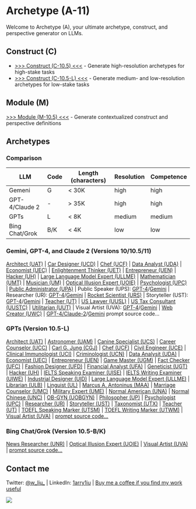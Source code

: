 # Archetype (A-11)

Welcome to Archetype (A), your ultimate archetype, construct, and perspective generator on LLMs.

## Construct (C)

- [>>> Construct (C-10.5) <<<](https://chat.openai.com/share/74206dc9-50ce-4716-99dc-04015d102b34) - Generate high-resolution archetypes for high-stake tasks 
- [>>> Construct (C-10.5-L) <<<](https://chat.openai.com/g/g-ZR3w4e0RR-construct-c) - Generate medium- and low-resolution archetypes for low-stake tasks 

## Module (M)

[>>> Module (M-10.5) <<<](https://chat.openai.com/g/g-pbGPf7Dfa-module-m) - Generate contextualized construct and perspective definitions 

## Archetypes

### Comparison 

| LLM | Code | Length (characters) | Resolution | Competence |
|---|---|---|---|---|
| Gemeni | G | < 30K | high | high |
| GPT-4/Claude 2 | - | > 35K | high | high |
| GPTs | L | < 8K | medium | medium |
| Bing Chat/Grok | B/K | < 4K | low | low |

### Gemini, GPT-4, and Claude 2 (Versions 10/10.5/11)

[Architect (UAT)](https://chat.openai.com/share/ae3ad780-f2e2-4461-8407-593c32bc0734) | [Car Designer (UCD)](https://chat.openai.com/share/d7447542-50eb-4a6c-8d7c-1173ba687968) | [Chef (UCF)](https://chat.openai.com/share/96ad199d-da7c-4f19-b3c8-9e4e63d5951f) | [Data Analyst (UDA)](https://chat.openai.com/share/48832ede-fb02-49ae-a319-6b6dcd082f70) | [Economist (UEC)](https://chat.openai.com/share/14206929-8b4c-438c-bca6-f1356952f6e0) | [Enlightenment Thinker (UET)](https://chat.openai.com/share/bb6506ad-35bd-4ec6-b511-337cefee8a7a) | [Entrepreneur (UEN)](https://chat.openai.com/share/3994fc10-59fd-4374-8991-2659717cfcc2) | [Hacker (UH)](https://chat.openai.com/share/29b18dfe-5f01-4134-8dd6-df9ed8ffd3b4) | [Large Language Model Expert (ULLME)](https://chat.openai.com/share/2f5cf34b-d9f3-4449-bf6d-d6c8f37637eb) | [Mathematician (UMT)](https://chat.openai.com/share/4d5a79f6-f2b8-458d-a2d4-9fd549a897dc) | [Musician (UM)](https://chat.openai.com/share/20e9ceaa-5971-4401-aec9-5ad9b47a6051) | [Optical Illusion Expert (UOIE)](https://chat.openai.com/share/a2f32e9b-94a6-4b64-9cfb-53f101c7afce) | [Psychologist (UPC)](https://chat.openai.com/share/adbbea5b-ab8d-4362-a1f7-21b6d499eb64) | [Public Administrator (UPA)](https://chat.openai.com/share/2e6609ef-ede8-4f51-993c-c36afa6e425b) | Public Speaker (UPS): [GPT-4](https://chat.openai.com/share/d49d6097-d1e2-4270-81d7-ec2484fd959d)/[Gemini](https://g.co/bard/share/cfdbb2930de4) | Researcher (UR): [GPT-4](https://chat.openai.com/share/c4150382-2f5d-4e98-8630-961351704c5f)/[Gemini](https://g.co/bard/share/0dd27dc165f7) | [Rocket Scientist (URS)](https://chat.openai.com/share/3a1db8d6-5e63-4d7a-977c-7c6a40ccde96) | Storyteller (UST): [GPT-4](https://chat.openai.com/share/f7e7bb1b-daaa-450b-8283-1cb0d70fffac)/[Gemini](https://g.co/bard/share/482febe344d5) | [Teacher (UT)](https://chat.openai.com/share/ac728205-9747-457b-a18b-75ac35510751) | [US Lawyer (UUSL)](https://chat.openai.com/share/d6b0bc93-f95d-408f-b952-d04b36f73058) | [US Tax Consultant (UUSTC)](https://chat.openai.com/share/180691a3-865d-4ed2-bf86-fdc7da22ff68) | [Utilitarian (UUT)](https://chat.openai.com/share/b2bb08af-fe61-4ee1-bedf-f7e932e0b2d6) | Visual Artist (UVA): [GPT-4](https://chat.openai.com/share/1b839218-beec-4caa-99d6-617b64093877)/[Gemini](https://bard.google.com/share/30e005f355f7) | [Web Creator (UWC)](https://chat.openai.com/share/ccb36aa8-455f-42d5-8785-8015b33513a4) | [GPT-4/Claude-2](https://github.com/1arry1iu/archetype/tree/main/Archetypal%20Personas)/[Gemini](https://github.com/1arry1iu/archetype/tree/main/Bard) prompt source code...

### GPTs (Version 10.5-L)

[Architect (UAT)](https://chat.openai.com/g/g-BEGfk6MHc-universal-architect-uat) | [Astronomer (UAM)](https://chat.openai.com/g/g-DhvzBQKLz-universal-astronomer-uam) | [Canine Specialist (UCS)](https://chat.openai.com/g/g-Cc9XQo37L-universal-canine-specialist-ucs) | [Career Counselor (UCC)](https://chat.openai.com/g/g-0LRlMdiQX-universal-career-counselor-ucc) | [Carl G. Jung (CGJ)](https://chat.openai.com/g/g-S6aMsDoYi-carl-g-jung-cgj) | [Chef (UCF)](https://chat.openai.com/g/g-93ThuDHcx-universal-chef-ucf) | [Civil Engineer (UCE)](https://chat.openai.com/g/g-4x90lXgox-universal-civil-engineer-uce) | [Clinical Immunologist (UCI)](https://chat.openai.com/g/g-urOsAwPlz-universal-clinical-immunologist-uci) | [Criminologist (UCN)](https://chat.openai.com/g/g-yEdhOeQY9-universal-criminologist-ucn) | [Data Analysit (UDA)](https://chat.openai.com/g/g-UnHVJnGaf-universal-data-analyst-uda) | [Economist (UEC)](https://chat.openai.com/g/g-ZKx7oeVvs-universal-economist-uec) | [Entrepreneur (UEN)](https://chat.openai.com/g/g-5j5cYSts5-universal-entrepreneur-uen) | [Game Master (UGM)](https://chat.openai.com/g/g-E8z12YboN-universal-game-master-ugm) | [Fact Checker (UFC)](https://chat.openai.com/g/g-Kcx3ZllkZ-universal-fact-checker-ufc) | [Fashion Designer (UFD)](https://chat.openai.com/g/g-aSgVWwHSr-universal-fashion-designer-ufd) | [Financial Analyst (UFA)](https://chat.openai.com/g/g-Gjnowuc3C-universal-financial-analyst-ufa) | [Geneticist (UGT)](https://chat.openai.com/g/g-4hIIkhI5u-universal-geneticist-ugt) | [Hacker (UH)](https://chat.openai.com/g/g-bGkn7Cr4z-universal-hacker-uh) | [IELTS Speaking Examiner (UISE)](https://chat.openai.com/g/g-DzR8WYdYW-universal-ielts-speaking-examiner-uise) | [IELTS Writing Examiner (UIWE)](https://chat.openai.com/g/g-zvKrMa3Sm-universal-ielts-writing-examiner-uiwe) | [Industrial Designer (UID)](https://chat.openai.com/g/g-Ao2B30Cet-universal-industrial-designer-uid) | [Large Language Model Expert (ULLME)](https://chat.openai.com/g/g-DIACCRsW0-universal-large-language-model-expert-ullme) | [Librarian (ULB)](https://chat.openai.com/g/g-E5SqgRWH8-universal-librarian-ulb) | [Linguist (UL)](https://chat.openai.com/g/g-dj4afPM2J-universal-linguist-ul) | [Marcus A. Antoninus (MAA)](https://chat.openai.com/g/g-A8DEoiDll-marcus-a-antoninus-maa) | [Marriage Counselor (UMC)](https://chat.openai.com/g/g-aVoGsEqUk-universal-marriage-counselor-umc) | [Military Expert (UME)](https://chat.openai.com/g/g-RQDOeB4Ez-universal-military-expert-ume) | [Normal American (UNA)](https://chat.openai.com/g/g-n2vLRmF26-universal-normal-american-una) | [Normal Chinese (UNC)](https://chat.openai.com/g/g-CURKUcxvV-universal-normal-chinese-unc) | [OB-GYN (UOBGYN)](https://chat.openai.com/g/g-3ZMZeDz7b-universal-ob-gyn-uobgyn) | [Philosopher (UP)](https://chat.openai.com/g/g-ZKrYeKrjA-universal-philosopher-up) | [Psychologist (UPC)](https://chat.openai.com/g/g-gktcTLs6E-universal-psychologist-upc) | [Researcher (UR)](https://chat.openai.com/g/g-kf6WevEpP-universal-researcher-ur) | [Storyteller (UST)](https://chat.openai.com/g/g-i2KB66rSE-universal-storyteller-ust) | [Taxonomist (UTX)](https://chat.openai.com/g/g-5zGZ2j4xE-universal-taxonomist-utx) | [Teacher (UT)](https://chat.openai.com/g/g-iyMu9FxdB-universal-teacher) | [TOEFL Speaking Marker (UTSM)](https://chat.openai.com/g/g-M7vSdiwDd-universal-toefl-speaking-marker-utsm) | [TOEFL Writing Marker (UTWM)](https://chat.openai.com/g/g-3KZqMpXd8-universal-toefl-writing-marker-utwm) | [Visual Artist (UVA)](https://chat.openai.com/g/g-DajFS86Q5-universal-visual-artist-uva) | [prompt source code...](https://github.com/1arry1iu/archetype/tree/main/GPTs)

### Bing Chat/Grok (Version 10.5-B/K)

[News Researcher (UNR)](https://github.com/1arry1iu/archetype/blob/main/Grok/UNR-K) | [Optical Illusion Expert (UOIE)](https://sl.bing.net/9jMAiyDRfg) | [Visual Artist (UVA)](https://sl.bing.net/dQzgJ7UQeLk) | [prompt source code...](https://github.com/1arry1iu/archetype/tree/main/Bing%20Chat)

## Contact me

Twitter: [@w_liu_](https://twitter.com/w_liu_) | LinkedIn: [1arry1iu](https://www.linkedin.com/in/1arry1iu/) | [Buy me a coffee if you find my work useful](https://www.buymeacoffee.com/1arry1iu)

![](https://github.com/1arry1iu/everything/blob/main/A_Avatar.png)
